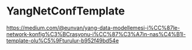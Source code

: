 # YangNetConfTemplate

https://medium.com/@eunvan/yang-data-modellemesi-i%CC%87le-network-konfig%C3%BCrasyonu-i%CC%87%C3%A7in-nas%C4%B1l-template-olu%C5%9Fturulur-b952f49bd54e
